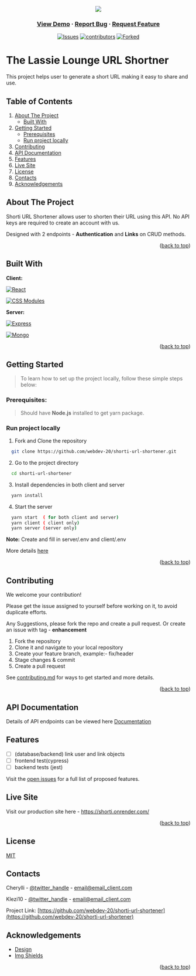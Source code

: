 
<div align="center">
  <img src="https://raw.githubusercontent.com/webdev-20/shorti-url-shortener/2a16fa1e8d6a13c4e6aacd5ebd517ed1b6795001/client/public/images/shorti.svg">
  <h3 align="center">
      <a href="https://shorti.onrender.com" class="default">View Demo</a> · 
      <a href="https://github.com/webdev-20/shorti-url-shortener/issues" class="default">Report Bug</a> · 
      <a href="https://github.com/webdev-20/shorti-url-shortener/issues" class="default">Request Feature</a>
  </h3>
  <div>

  <a href="">[![Issues](https://img.shields.io/github/issues/webdev-20/shorti-url-shortener.svg?style=for-the-badge)](https://github.com/webdev-20/shorti-url-shortener/issues)</a>
  <a href="">[![contributors](https://img.shields.io/github/contributors/webdev-20/shorti-url-shortener.svg?style=for-the-badge)](https://github.com/webdev-20/shorti-url-shortener/contributors)</a>
  <a href="">[![Forked](https://img.shields.io/github/forks/webdev-20/shorti-url-shortener.svg?style=for-the-badge)](https://github.com/webdev-20/shorti-url-shortener)</a>

  </div>
</div>


# The Lassie Lounge URL Shortner

This project helps user to generate a short URL making it easy to share and use.
<a name = "readme-top"></a>

## Table of Contents
  
  1. [About The Project](#about-the-project)
     - [Built With](#built-with)
  2. [Getting Started](#getting-started)
       - [Prerequisites](#prerequisites)
       - [Run project locally](#run-project-locally)
  3. [Contributing](#contributing)
  4. [API Documentation](#api-documentation)
  5. [Features](#features)
  6. [Live Site](#live-site)
  7. [License](#license)
  8. [Contacts](#contacts)
  9. [Acknowledgements](#acknowledgements)



## About The Project

Shorti URL Shortener allows user to shorten their URL using this API.
No API keys are required to create an account with us.

Designed with 2 endpoints - **Authentication** and **Links** on CRUD methods.

<p align="right">(<a href="#top">back to top</a>)</p>
  
  ## Built With

  **Client:** 

  <a href="">[![React](https://img.shields.io/badge/React-20232A?style=for-the-badge&logo=react&logoColor=61DAFB)](https://reactjs.org])</a>

  <a href="">![CSS Modules](https://img.shields.io/badge/CSS%20Modules-000000?style=for-the-badge&logo=CSS-Module&logoColor=white)</a>


**Server:** 

<a href="">[![Express](https://img.shields.io/badge/Express%20Js-yellow?style=for-the-badge&logo=expressJS)](https://expressjs.com/)</a>


<a href="">[![Mongo](https://img.shields.io/badge/MongoDB-success?style=for-the-badge&logo=mongodb&logoColor=white&style=flat)](https://www.mongodb.com/)


<p align="right">(<a href="#top">back to top</a>)</p>


## Getting Started

  > To learn how to set up the project locally, follow these simple steps below:

### Prerequisites:

  > Should have **Node.js** installed to get yarn package.

### Run project locally

1. Fork and Clone the repository

```bash
  git clone https://github.com/webdev-20/shorti-url-shortener.git
```

2. Go to the project directory

```bash
  cd shorti-url-shortener
```

3. Install dependencies in both client and server

```bash
  yarn install
```

4. Start the server

```bash
  yarn start  ( for both client and server)
  yarn client ( client only)
  yarn server (server only)
```
 **Note:** Create and fill in server/.env and client/.env 

 More details [here](https://github.com/webdev-20/shorti-url-shortener/blob/main/CONTRIBUTE.md)

 <p align="right">(<a href="#top">back to top</a>)</p>
 
## Contributing

We welcome your contribution!

Please get the issue assigned to yourself before working on it, to avoid duplicate efforts.

Any Suggestions, please fork the repo and create a pull request.
Or create an issue with tag - **enhancement**

1. Fork the repository
2. Clone it and navigate to your local repository
3. Create your feature branch, example:- fix/header
4. Stage changes & commit
5. Create a pull request

See [contributing.md](https://github.com/webdev-20/shorti-url-shortener/blob/main/CONTRIBUTE.md) for ways to get started and more details.
<p align="right">(<a href="#top">back to top</a>)</p>

## API Documentation

Details of API endpoints can be viewed here
[Documentation](https://localhost:4002/api/docs)

## Features

- [ ]  (database/backend) link user and link objects
- [ ]  frontend test(cypress)
- [ ]  backend tests (jest)

Visit the [open issues](https://github.com/webdev-20/shorti-url-shortener/issues) for a full list of proposed features. 

## Live Site

Visit our production site here - 
https://shorti.onrender.com/
<p align="right">(<a href="#top">back to top</a>)</p>

## License

[MIT](https://choosealicense.com/licenses/mit/)

## Contacts

Cherylli - [@twitter_handle](https://twitter.com/twitter_handle) - email@email_client.com

Klezi10 - [@twitter_handle](https://twitter.com/twitter_handle) - email@email_client.com

Project Link: [https://github.com/webdev-20/shorti-url-shortener](https://github.com/webdev-20/shorti-url-shortener)

## Acknowledgements

 - [Design](https://www.figma.com/file/SP0iLbONWkjZ0cTlpBwSPR/Shorti-Copy?node-id=0%3A1)
 - [Img Shields](https://shields.io/)
 
 
<p align="right">(<a href="#top">back to top</a>)</p>